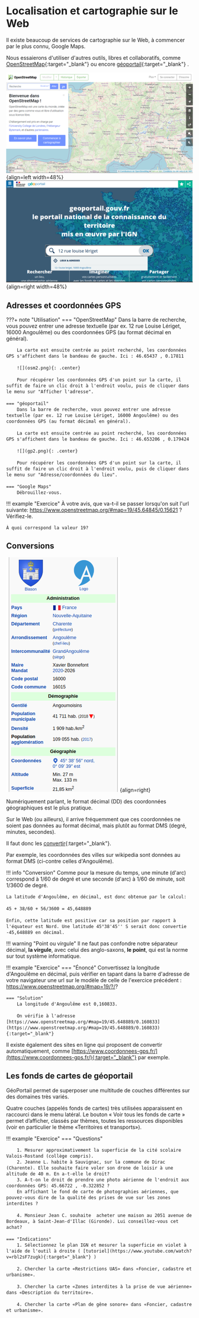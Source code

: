 # Localisation et cartographie sur le Web

Il existe beaucoup de services de cartographie sur le Web, à commencer par le plus connu, Google Maps.

Nous essaierons d'utiliser d'autres outils, libres et collaboratifs, comme [OpenStreetMap](https://www.openstreetmap.org/){:target="_blank"}  ou encore [géoportail](https://www.geoportail.gouv.fr/){:target="_blank"} .

![](osm1.png){align=left width=48%} ![](gp1.png){align=right width=48%} 

## Adresses et coordonnées GPS

???+ note "Utilisation"
    === "OpenStreetMap"
        Dans la barre de recherche, vous pouvez entrer une adresse textuelle (par ex. 12 rue Louise Lériget, 16000 Angoulême) ou des coordonnées GPS (au format décimal en général).

        La carte est ensuite centrée au point recherché, les coordonnées GPS s'affichent dans le bandeau de gauche. Ici : 46.65437 , 0.17811

        ![](osm2.png){: .center} 

        Pour récupérer les coordonnées GPS d'un point sur la carte, il suffit de faire un clic droit à l'endroit voulu, puis de cliquer dans le menu sur "Afficher l'adresse".
    
    === "géoportail"
        Dans la barre de recherche, vous pouvez entrer une adresse textuelle (par ex. 12 rue Louise Lériget, 16000 Angoulême) ou des coordonnées GPS (au format décimal en général).

        La carte est ensuite centrée au point recherché, les coordonnées GPS s'affichent dans le bandeau de gauche. Ici : 46.653206 , 0.179424

        ![](gp2.png){: .center} 

        Pour récupérer les coordonnées GPS d'un point sur la carte, il suffit de faire un clic droit à l'endroit voulu, puis de cliquer dans le menu sur "Adresse/coordonnées du lieu".

    === "Google Maps"
        Débrouillez-vous.


!!! example "Exercice"
    À votre avis, que va-t-il se passer lorsqu'on suit l'url suivante: https://www.openstreetmap.org/#map=19/45.64845/0.15621 ? Vérifiez-le.

    À quoi correspond la valeur 19?


## Conversions

![](angouleme_wikipedia.png){align=right}

Numériquement parlant, le format décimal (DD) des coordonnées géographiques est le plus pratique.

Sur le Web (ou ailleurs), il arrive fréquemment que ces coordonnées ne soient pas données au format décimal, mais plutôt au format DMS (degré, minutes, secondes).

Il faut donc les [convertir](https://fr.wikipedia.org/wiki/Syst%C3%A8me_sexag%C3%A9simal#Conversion_de_minutes_et_secondes_en_fraction_d%C3%A9cimale_de_degr%C3%A9){:target="_blank"}.

Par exemple, les coordonnées des villes sur wikipedia sont données au format DMS (ci-contre celles d'Angoulême).

!!! info "Conversion"
    Comme pour la mesure du temps, une minute (d'arc) correspond à 1/60 de degré et une seconde (d'arc) à 1/60 de minute, soit 1/3600 de degré.

    La latitude d'Angoulême, en décimal, est donc obtenue par le calcul:
    
    45 + 38/60 + 56/3600 = 45,648889

    Enfin, cette latitude est positive car sa position par rapport à l'équateur est Nord. Une latitude 45°38'45'' S serait donc convertie -45,648889 en décimal.

!!! warning "Point ou virgule"
    Il ne faut pas confondre notre séparateur décimal, **la virgule**, avec celui des anglo-saxons, **le point**, qui est la norme sur tout système informatique.

!!! example "Exercice"
    === "Énoncé"
        Convertissez la longitude d'Angoulême en décimal, puis vérifier en tapant dans la barre d'adresse de votre navigateur une url sur le modèle de celle de l'exercice précédent : https://www.openstreetmap.org/#map=19/?/?

    === "Solution"
        La longitude d'Angoulême est 0,160833.

        On vérifie à l'adresse [https://www.openstreetmap.org/#map=19/45.648889/0.160833](https://www.openstreetmap.org/#map=19/45.648889/0.160833){:target="_blank"} 


Il existe également des sites en ligne qui proposent de convertir automatiquement, comme [https://www.coordonnees-gps.fr/](https://www.coordonnees-gps.fr/){:target="_blank"}  par exemple.

## Les fonds de cartes de géoportail

GéoPortail permet de superposer une multitude de couches différentes sur des domaines très variés.

Quatre couches (appelés fonds de cartes) très utilisées apparaissent en raccourci dans le menu latéral. Le bouton « Voir tous les fonds de carte » permet d’afficher, classés par thèmes, toutes les ressources disponibles (voir en particulier le thème «Territoires et transports»).

!!! example "Exercice"
    === "Questions"

        1. Mesurer approximativement la superficie de la cité scolaire Valois-Rostand (collège compris).
        2. Jeanne L. habite à Sauvignac, sur la commune de Dirac (Charente). Elle souhaite faire voler son drone de loisir à une altitude de 40 m. En a-t-elle le droit?
        3. A-t-on le droit de prendre une photo aérienne de l'endroit aux coordonnées GPS: 45.66722 , -0.322852 ?
        En affichant le fond de carte de photographies aériennes, que pouvez-vous dire de la qualité des prises de vue sur les zones interdites ?

        4. Monsieur Jean C. souhaite  acheter une maison au 2051 avenue de Bordeaux, à Saint-Jean-d'Illac (Gironde). Lui conseillez-vous cet achat?

    === "Indications"
        1. Sélectionnez le plan IGN et mesurer la superficie en violet à l'aide de l'outil à droite ( [tutoriel](https://www.youtube.com/watch?v=rbl2sF7zugk){:target="_blank"} )

        2. Chercher la carte «Restrictions UAS» dans «Foncier, cadastre et urbanisme».
        
        3. Chercher la carte «Zones interdites à la prise de vue aérienne» dans «Description du territoire».
        
        4. Chercher la carte «Plan de gêne sonore» dans «Foncier, cadastre et urbanisme».
<!-- prison 45.650264 , 0.166646

sauvignac (dirac) 40 m non

2051 av de bordeaux
33127 Saint-Jean-d'Illac

superficie cité scolaire MDV 64550 m2 -->

